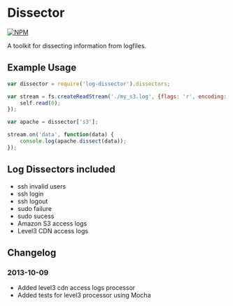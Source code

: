 # Dissector

[![NPM](https://nodei.co/npm/log-dissector.png)](https://nodei.co/npm/log-dissector/)

A toolkit for dissecting information from logfiles.

## Example Usage

```javascript
var dissector = require('log-dissector').dissectors;

var stream = fs.createReadStream('./my_s3.log', {flags: 'r', encoding: 'utf-8', autoClose: true}).on('readble', function() {
    self.read(0);
});

var apache = dissector['s3'];

stream.on('data', function(data) {
    console.log(apache.dissect(data));
});
```


## Log Dissectors included
- ssh invalid users
- ssh login
- ssh logout
- sudo failure
- sudo sucess
- Amazon S3 access logs
- Level3 CDN access logs


## Changelog

### 2013-10-09
- Added level3 cdn access logs processor
- Added tests for level3 processor using Mocha